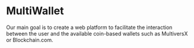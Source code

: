 # MultiWallet
Our main goal is to create a web platform to facilitate the interaction between the user and the available coin-based wallets such as MultiversX or Blockchain.com.